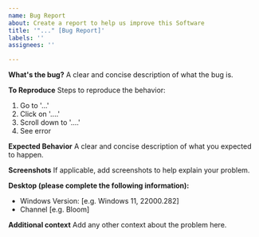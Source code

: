 ```yaml
---
name: Bug Report
about: Create a report to help us improve this Software
title: '"..." [Bug Report]'
labels: ''
assignees: ''

---
```


**What's the bug?**
A clear and concise description of what the bug is.

**To Reproduce**
Steps to reproduce the behavior:
1. Go to '...'
2. Click on '....'
3. Scroll down to '....'
4. See error

**Expected Behavior**
A clear and concise description of what you expected to happen.

**Screenshots**
If applicable, add screenshots to help explain your problem.

**Desktop (please complete the following information):**
 - Windows Version: [e.g. Windows 11, 22000.282]
 - Channel [e.g. Bloom]

**Additional context**
Add any other context about the problem here.

